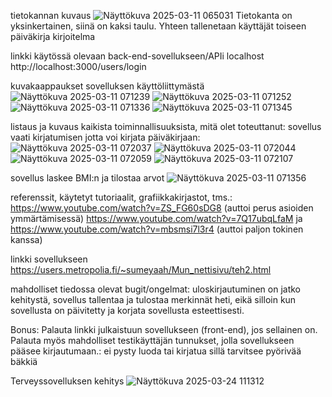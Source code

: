 tietokannan kuvaus
![Näyttökuva 2025-03-11 065031](https://github.com/user-attachments/assets/9043eb0b-7755-416d-bed9-46a513b652d0)
Tietokanta on yksinkertainen, siinä on kaksi taulu. Yhteen tallenetaan käyttäjät toiseen päiväkirja kirjoitelma

linkki käytössä olevaan back-end-sovellukseen/APIi localhost http://localhost:3000/users/login

kuvakaappaukset sovelluksen käyttöliittymästä
![Näyttökuva 2025-03-11 071239](https://github.com/user-attachments/assets/9010fafc-2259-4612-b01b-53651b83b8eb)
![Näyttökuva 2025-03-11 071252](https://github.com/user-attachments/assets/aa341439-db38-4418-9526-cfd5b5a642aa)
![Näyttökuva 2025-03-11 071336](https://github.com/user-attachments/assets/8b2f336b-7426-4a5e-84cf-ec69999efba3)
![Näyttökuva 2025-03-11 071345](https://github.com/user-attachments/assets/63e03ac4-b437-48bc-a17d-fc7279c4dc36)

listaus ja kuvaus kaikista toiminnallisuuksista, mitä olet toteuttanut:
sovellus vaati kirjatumisen jotta voi kirjata päiväkirjaan:
![Näyttökuva 2025-03-11 072037](https://github.com/user-attachments/assets/aaf24992-9dba-4b18-ba1e-2d69a5e7380e)
![Näyttökuva 2025-03-11 072044](https://github.com/user-attachments/assets/bd012b48-7933-4d5b-bf67-4fa3eba345aa)
![Näyttökuva 2025-03-11 072059](https://github.com/user-attachments/assets/0cd5d434-21a9-4b00-9b0b-28ce56517f70)
![Näyttökuva 2025-03-11 072107](https://github.com/user-attachments/assets/35d3ee5b-7013-4b93-85f1-698139793c11)

sovellus laskee BMI:n ja tilostaa arvot
![Näyttökuva 2025-03-11 071356](https://github.com/user-attachments/assets/7c79d448-753a-47fb-8d65-cf1ece0ae47c)


referenssit, käytetyt tutoriaalit, grafiikkakirjastot, tms.:
https://www.youtube.com/watch?v=ZS_FG60sDG8 (auttoi perus asioiden ymmärtämisessä)
https://www.youtube.com/watch?v=7Q17ubqLfaM ja https://www.youtube.com/watch?v=mbsmsi7l3r4 (auttoi paljon tokinen kanssa)


linkki sovellukseen https://users.metropolia.fi/~sumeyaah/Mun_nettisivu/teh2.html

mahdolliset tiedossa olevat bugit/ongelmat:
uloskirjautuminen on jatko kehitystä, sovellus tallentaa ja tulostaa merkinnät heti, eikä silloin kun sovellusta on päivitetty ja korjata sovellusta esteettisesti.

Bonus: Palauta linkki julkaistuun sovellukseen (front-end), jos sellainen on. Palauta myös mahdolliset testikäyttäjän tunnukset, jolla sovellukseen pääsee kirjautumaan.:
ei pysty luoda tai kirjatua sillä tarvitsee pyörivää bäkkiä





Terveyssovelluksen kehitys 
![Näyttökuva 2025-03-24 111312](https://github.com/user-attachments/assets/483e8c87-a840-4035-a1d0-e49154960eb7)





